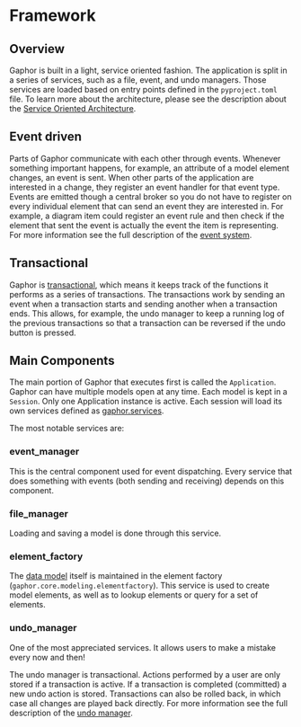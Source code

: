 # Framework

## Overview

Gaphor is built in a light, service oriented fashion. The application is split
in a series of services, such as a file, event, and undo managers. Those
services are loaded based on entry points defined in the `pyproject.toml` file.
To learn more about the architecture, please see the description about the
[Service Oriented Architecture](service_oriented.md).

## Event driven

Parts of Gaphor communicate with each other through events. Whenever something
important happens, for example, an attribute of a model element changes, an
event is sent. When other parts of the application are interested in a change,
they register an event handler for that event type. Events are emitted though a
central broker so you do not have to register on every individual element that
can send an event they are interested in. For example, a diagram item could
register an event rule and then check if the element that sent the event is
actually the event the item is representing. For more information see the full
description of the [event system](event_system.md).

## Transactional

Gaphor is [transactional](transaction.md), which means it keeps track of the functions it
performs as a series of transactions. The transactions work by sending an
event when a transaction starts and sending another when a transaction ends.
This allows, for example, the undo manager to keep a running log of the
previous transactions so that a transaction can be reversed if the undo
button is pressed.

## Main Components

The main portion of Gaphor that executes first is called the `Application`.
Gaphor can have multiple models open at any time. Each model is kept in a
`Session`.
Only one Application instance is active. Each session will load its own
services defined as [gaphor.services](service_oriented.md).

The most notable services are:

### event_manager

This is the central component used for event dispatching. Every service that
does something with events (both sending and receiving) depends on this
component.

### file_manager

Loading and saving a model is done through this service.

### element_factory

The [data model](models/core) itself is maintained in the element factory
(`gaphor.core.modeling.elementfactory`). This service is used to create model elements,
as well as to lookup elements or query for a set of elements.

### undo_manager

One of the most appreciated services. It allows users to make a mistake every
now and then!

The undo manager is transactional. Actions performed by a user are only stored
if a transaction is active. If a transaction is completed (committed) a new
undo action is stored. Transactions can also be rolled back, in which case all
changes are played back directly. For more information see the full description
of the [undo manager](undo.md).
